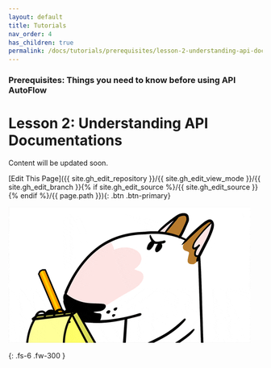 ```yaml
---
layout: default
title: Tutorials
nav_order: 4
has_children: true
permalink: /docs/tutorials/prerequisites/lesson-2-understanding-api-documentations
---
```

### Prerequisites: Things you need to know before using API AutoFlow

# Lesson 2: Understanding API Documentations


Content will be updated soon.

[Edit This Page]({{ site.gh_edit_repository }}/{{ site.gh_edit_view_mode }}/{{ site.gh_edit_branch }}{% if site.gh_edit_source %}/{{ site.gh_edit_source }}{% endif %}/{{ page.path }}){: .btn .btn-primary}


![Be the First](/assets/images/blank-page.gif)


{: .fs-6 .fw-300 }

